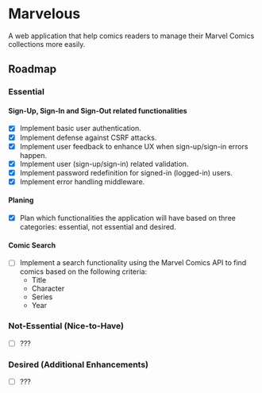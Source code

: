 # Marvelous
A web application that help comics readers to manage their Marvel Comics collections more easily.

## Roadmap
### Essential
#### Sign-Up, Sign-In and Sign-Out related functionalities
- [X] Implement basic user authentication.
- [X] Implement defense against CSRF attacks.
- [X] Implement user feedback to enhance UX when sign-up/sign-in errors happen.
- [X] Implement user (sign-up/sign-in) related validation.
- [X] Implement password redefinition for signed-in (logged-in) users.
- [X] Implement error handling middleware.

#### Planing
- [x] Plan which functionalities the application will have based on three categories: essential, not essential and desired.

#### Comic Search
- [ ] Implement a search functionality using the Marvel Comics API to find comics based on the following criteria:
    * Title
    * Character
    * Series
    * Year

### Not-Essential (Nice-to-Have)
- [ ] ???

### Desired (Additional Enhancements)
- [ ] ???
 